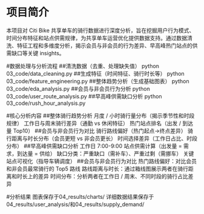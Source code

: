 # 项目简介
本项目对 Citi Bike 共享单车的骑行数据进行深度分析，旨在挖掘用户行为模式、时间分布特征和站点供需规律，为共享单车运营优化提供数据支持。通过数据清洗、特征工程和多维度分析，揭示会员与非会员的行为差异、早高峰热门站点的供需缺口等关键 insights。

#数据处理与分析流程
##清洗数据（去重、处理缺失值）
python 03_code/data_cleaning.py
##生成特征（时间特征、骑行时长等）
python 03_code/feature_engineering.py
##整体趋势分析（生成基础图表）
python 03_code/eda_analysis.py
##会员与非会员行为分析
python 03_code/user_route_analysis.py
##早高峰供需缺口分析
python 03_code/rush_hour_analysis.py

#核心分析内容
##整体骑行趋势分析
月度 / 小时骑行量分布（揭示季节性和时段规律）
工作日与周末骑行差异（通勤 vs 休闲特征）
热门站点排名（出发 / 到达量 Top10）
##会员与非会员行为对比
骑行路线偏好（热门起点→终点差异）
骑行距离与时长分布（会员更短 vs 非会员更长）
时间选择差异（工作日占比、时段分布）
##早高峰供需缺口分析
工作日 7:00-9:00 站点供需计算（出发量 = 需求，到达量 = 供给）
缺口分类：严重缺口（需补车）、严重过剩（需挪车）
关键站点可视化（指导车辆调度）
##会员与非会员行为对比
热门路线偏好：对比会员和非会员最常骑行的 Top5 路线
路线距离与时长：通过箱线图展示两者在骑行距离和时长上的差异
时间分布：分析两者在工作日 / 周末、不同时段的骑行占比差异

#分析结果
图表保存于04_results/charts/
详细数据结果保存于04_results/user_analysis/和04_results/supply_demand/
